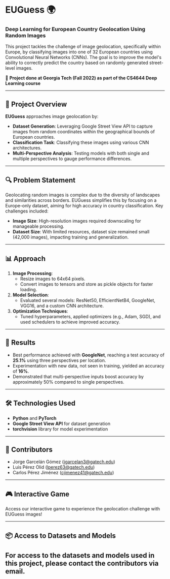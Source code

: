 # EUGuess 🌍
### Deep Learning for European Country Geolocation Using Random Images

This project tackles the challenge of image geolocation, specifically within Europe, by classifying images into one of 32 European countries using Convolutional Neural Networks (CNNs). The goal is to improve the model's ability to correctly predict the country based on randomly generated street-level images.

📅 **Project done at Georgia Tech (Fall 2022) as part of the CS4644 Deep Learning course**

---

## 📝 Project Overview

**EUGuess** approaches image geolocation by:
- **Dataset Generation**: Leveraging Google Street View API to capture images from random coordinates within the geographical bounds of European countries.
- **Classification Task**: Classifying these images using various CNN architectures.
- **Multi-Perspective Analysis**: Testing models with both single and multiple perspectives to gauge performance differences.

---

## 🔍 Problem Statement

Geolocating random images is complex due to the diversity of landscapes and similarities across borders. EUGuess simplifies this by focusing on a Europe-only dataset, aiming for high accuracy in country classification. Key challenges included:
- **Image Size**: High-resolution images required downscaling for manageable processing.
- **Dataset Size**: With limited resources, dataset size remained small (42,000 images), impacting training and generalization.

---

## 📊 Approach

1. **Image Processing**: 
   - Resize images to 64x64 pixels.
   - Convert images to tensors and store as pickle objects for faster loading.
2. **Model Selection**:
   - Evaluated several models: ResNet50, EfficientNetB4, GoogleNet, VGG16, and a custom CNN architecture.
3. **Optimization Techniques**:
   - Tuned hyperparameters, applied optimizers (e.g., Adam, SGD), and used schedulers to achieve improved accuracy.

---

## 🔬 Results

- Best performance achieved with **GoogleNet**, reaching a test accuracy of **25.1%** using three perspectives per location.
- Experimentation with new data, not seen in training, yielded an accuracy of **16%**.
- Demonstrated that multi-perspective inputs boost accuracy by approximately 50% compared to single perspectives.

---

## 🛠️ Technologies Used

- **Python** and **PyTorch**
- **Google Street View API** for dataset generation
- **torchvision** library for model experimentation

---

## 👥 Contributors

- Jorge Garcelán Gómez (jgarcelan3@gatech.edu)
- Luis Pérez Olid (lperez63@gatech.edu)
- Carlos Pérez Jiménez (cjimenez41@gatech.edu)

---

## 🎮 Interactive Game

Access our interactive game to experience the geolocation challenge with EUGuess images!

---

## 📦 Access to Datasets and Models

For access to the datasets and models used in this project, please contact the contributors via email.
---

